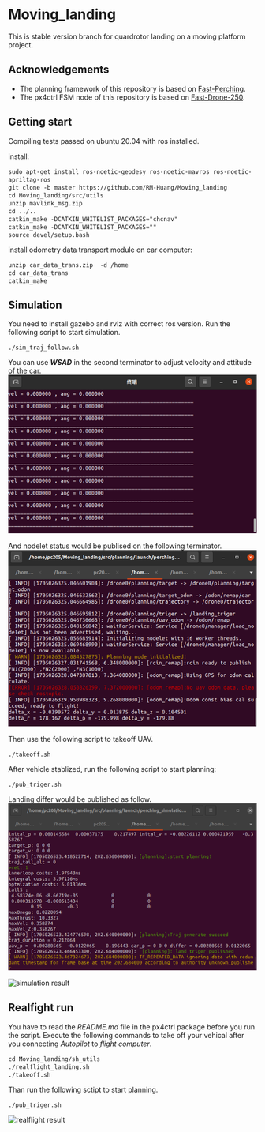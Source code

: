 # Moving_landing
This is stable version branch for quardrotor landing on a moving platform project.

## Acknowledgements
- The planning framework of this repository is based on [Fast-Perching](https://github.com/ZJU-FAST-Lab/Fast-Perching.git).
- The px4ctrl FSM node of this repository is based on [Fast-Drone-250](https://github.com/ZJU-FAST-Lab/Fast-Drone-250.git).

## Getting start
Compiling tests passed on ubuntu 20.04 with ros installed. 

install:
```
sudo apt-get install ros-noetic-geodesy ros-noetic-mavros ros-noetic-apriltag-ros
git clone -b master https://github.com/RM-Huang/Moving_landing
cd Moving_landing/src/utils
unzip mavlink_msg.zip
cd ../..
catkin_make -DCATKIN_WHITELIST_PACKAGES="chcnav"
catkin_make -DCATKIN_WHITELIST_PACKAGES=""
source devel/setup.bash
```

install odometry data transport module on car computer:
```
unzip car_data_trans.zip  -d /home
cd car_data_trans
catkin_make
```

## Simulation
You need to install gazebo and rviz with correct ros version.
Run the following script to start simulation.
```
./sim_traj_follow.sh
```
You can use ***WSAD*** in the second terminator to adjust velocity and attitude of the car.
![car-control terminator](https://github.com/RM-Huang/Moving_landing/blob/tmp/pic/car-control-terminator.png "car-control terminator")

And nodelet status would be publised on the following terminator.
![nodelet status](https://github.com/RM-Huang/Moving_landing/blob/tmp/pic/nodelet%20status.png "nodelet status")

Then use the following script to takeoff UAV.
```
./takeoff.sh
```
After vehicle stablized, run the following script to start planning:
```
./pub_triger.sh
```
Landing differ would be published as follow.
![landing differ](https://github.com/RM-Huang/Moving_landing/blob/tmp/pic/landing%20differ.png "landing differ")

![simulation result](https://github.com/RM-Huang/Moving_landing/blob/tmp/pic/simulation.gif "simulation result")

## Realfight run
You have to read the _README.md_ file in the px4ctrl package before you run the script.
Execute the following commands to take off your vehical after you connecting _Autopilot_ to _flight computer_. 
```
cd Moving_landing/sh_utils
./realflight_landing.sh
./takeoff.sh
```
Than run the following sctipt to start planning.
```
./pub_triger.sh
```
![realflight result](https://github.com/RM-Huang/Moving_landing/blob/tmp/pic/realflight.gif "realflight result")

